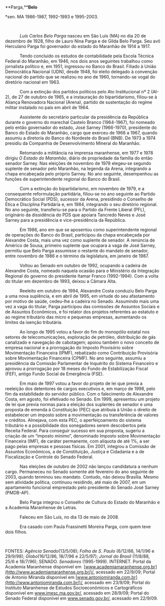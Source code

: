 **Parga,****Belo**

\*sen. MA 1986-1987, 1992-1993 e 1995-2003.

 

            *Luís Carlos Belo Parga* nasceu em São Luís (MA) no dia 20
de dezembro de 1928, filho de Lauro Nina Parga e de Gilda Belo Parga.
Seu avô Herculano Parga foi governador do estado do Maranhão de 1914 a
1917.

            Tendo concluído os estudos de contabilidade pela Escola
Técnica Federal do Maranhão, em 1946, nos dois anos seguintes trabalhou
como jornalista político e, em 1951, ingressou no Banco do Brasil.
Filiado à União Democrática Nacional (UDN), desde 1948, foi eleito
delegado à convenção nacional do partido que se realizou no ano de 1960,
tornando-se vogal do diretório nacional em 1963.

            Com a extinção dos partidos políticos pelo Ato Institucional
nº 2 (AI-2), de 27 de outubro de 1965, e a instauração do
bipartidarismo, filiou-se à Aliança Renovadora Nacional (Arena), partido
de sustentação do regime militar instalado no país em abril de 1964.

            Assistente do secretário particular da presidência da
República durante o governo do marechal Castelo Branco (1964-1967), foi
nomeado pelo então governador do estado, José Sarney (1966-1970),
presidente do Banco do Estado do Maranhão, cargo que exerceu de 1966 a
1967, quando assumiu a diretoria do Banco do Nordeste do Brasil (BNB).
De 1973 a 1974 presidiu da Companhia de Desenvolvimento Mineral do
Maranhão.

            Retomando a militância na imprensa maranhense, em 1977 e
1978 dirigiu *O Estado do Maranhão*, diário de propriedade da família do
então senador Sarney. Nas eleições de novembro de 1978 elegeu-se segundo
suplente de senador pelo Maranhão, na legenda da Arena, integrando a
chapa encabeçada pelo próprio Sarney. No ano seguinte, desempenhou as
funções de superintendente regional do Banco do Brasil.

            Com a extinção do bipartidarismo, em novembro de 1979, e a
consequente reformulação partidária, filiou-se no ano seguinte ao
Partido Democrático Social (PDS), sucessor da Arena, presidindo o
Conselho de Ética e Disciplina Partidária e, em 1984, integrando o seu
diretório regional. No ano seguinte, transferiu-se para o Partido da
Frente Liberal (PFL), originário da dissidência do PDS que apoiara
Tancredo Neves e José Sarney para a presidência e vice-presidência da
República.

            Em 1986, ano em que se aposentou como superintendente
regional de operações do Banco do Brasil, participou da chapa encabeçada
por Alexandre Costa, mais uma vez como suplente de senador. A renúncia
de Américo de Sousa, primeiro suplente que ocupara a vaga de José
Sarney, permitiu que Belo Parga assumisse o restante do mandato de
senador, entre novembro de 1986 e o término da legislatura, em janeiro
de 1987.

            Voltou ao Senado em outubro de 1992, ocupando a cadeira de
Alexandre Costa, nomeado naquela ocasião para o Ministério da Integração
Regional do governo do presidente Itamar Franco (1992-1994). Com a volta
do titular em dezembro de 1993, deixou a Câmara Alta.

            Reeleito em outubro de 1994, Alexandre Costa conduziu Belo
Parga a uma nova suplência, e em abril de 1995, em virtude do seu
afastamento por motivo de saúde, cedeu-lhe a cadeira no Senado.
Assumindo mais uma vez a vaga do titular, Parga participou das comissões
de Assuntos Sociais e de Assuntos Econômicos, e foi relator dos projetos
referentes ao estatuto e ao regime tributário das micro e pequenas
empresas, aumentando os limites da isenção tributária.

            Ao longo de 1995 votou a favor do fim do monopólio estatal
nos setores de telecomunicações, exploração de petróleo, distribuição de
gás canalizado e navegação de cabotagem; apoiou também o novo conceito
de empresa nacional e a prorrogação do Imposto Provisório sobre
Movimentação Financeira (IPMF), rebatizado como Contribuição Provisória
sobre Movimentação Financeira (CPMF). No ano seguinte, assumiu a
presidência da Comissão Parlamentar de Inquérito do Sistema Financeiro e
aprovou a prorrogação por 18 meses do Fundo de Estabilização Fiscal
(FEF), antigo Fundo Social de Emergência (FSE).

            Em maio de 1997 votou a favor do projeto de lei que previa a
reeleição dos detentores de cargos executivos e, em março de 1998, pelo
fim da estabilidade do servidor público. Com o falecimento de Alexandre
Costa, em agosto, foi efetivado no Senado. Em 1999, apresentou um
projeto de lei que previa normas para a eleição dos suplentes de senador
e uma proposta de emenda à Constituição (PEC) que atribuía à União o
direito de estabelecer um imposto sobre a movimentação ou transferência
de valores e créditos. Almejava, com esta PEC, o aperfeiçoamento do
sistema tributário e a possibilidade dos sonegadores serem descobertos
pela Receita Federal. Para conseguir sucesso em sua proposta, sugeriu a
criação de um “imposto mínimo”, denominado Imposto sobre Movimentação
Financeira (IMF), de caráter permanente, com alíquota de até 1%, a ser
pago pelas empresas e pessoas físicas. Em 2001, integrou a Comissão de
Assuntos Econômicos, a de Constituição, Justiça e Cidadania e a de
Fiscalização e Controle do Senado Federal.  

            Nas eleições de outubro de 2002 não lançou candidatura a
nenhum cargo. Permaneceu no Senado somente até fevereiro do ano seguinte
de 2003, quando terminou seu mandato. Contudo, não deixou Brasília.
Mesmo sem atividade política, continuou residindo, até maio de 2007, em
um apartamento funcional emprestado pelo presidente do Senado José
Sarney (PMDB-AP).

            Belo Parga integrou o Conselho de Cultura do Estado do
Maranhão e a Academia Maranhense de Letras.

            Faleceu em São Luís, no dia 13 de maio de 2008.

            Era casado com Paula Frassinetti Moreira Parga, com quem
teve dois filhos.

 

FONTES: *Agência Senado*(13/5/08); *Folha de S. Paulo* (6/12/86, 14/1/96
e 29/9/98); *Globo*(16/12/86, 18/7/96 e 22/5/97); *Jornal do Brasil*
(11/8/88, 25/6 e 18/7/96); SENADO. *Senadores* (1995-1999). INTERNET.
Portal da Academia Maranhense disponível em
 [www.academiamaranhense.org.br](http://www.academiamaranhense.org.br/)/,
acessado em 22/9/09; Portal de Antonio Miranda disponível em
[www.antoniomiranda.com.br](http://www.antoniomiranda.com.br/)/,
acessado em 23/9/09; Portal do Instituto Maranhense de Estudos
Socioeconômicos e Cartográficos disponível em www.imesc.ma.gov.br/,
acessado em 28/9/09; Portal do Senado Federal disponível em
www.senado.gov.br/, acessado em 22/9/09.

 
